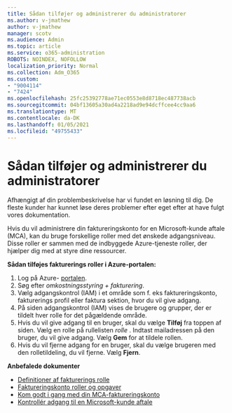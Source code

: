 ```yaml
---
title: Sådan tilføjer og administrerer du administratorer
ms.author: v-jmathew
author: v-jmathew
manager: scotv
ms.audience: Admin
ms.topic: article
ms.service: o365-administration
ROBOTS: NOINDEX, NOFOLLOW
localization_priority: Normal
ms.collection: Adm_O365
ms.custom:
- "9004114"
- "7424"
ms.openlocfilehash: 25fc25392778ae71ec0553e8d8718ec487738acb
ms.sourcegitcommit: 04bf13605a30ad4a2218ad9e94dcffcee4cc9aa6
ms.translationtype: MT
ms.contentlocale: da-DK
ms.lasthandoff: 01/05/2021
ms.locfileid: "49755433"
---
```

# <a name="how-to-add-and-manage-admins"></a>Sådan tilføjer og administrerer du administratorer

Afhængigt af din problembeskrivelse har vi fundet en løsning til dig. De fleste kunder har kunnet løse deres problemer efter eget efter at have fulgt vores dokumentation.

Hvis du vil administrere din faktureringskonto for en Microsoft-kunde aftale (MCA), kan du bruge forskellige roller med det ønskede adgangsniveau. Disse roller er sammen med de indbyggede Azure-tjeneste roller, der hjælper dig med at styre dine ressourcer.

**Sådan tilføjes fakturerings roller i Azure-portalen:**

1. Log på Azure- [portalen](https://portal.azure.com/).
2. Søg efter *omkostningsstyring + fakturering*.
3. Vælg adgangskontrol (IAM) i et område som f. eks faktureringskonto, fakturerings profil eller faktura sektion, hvor du vil give adgang.
4. På siden adgangskontrol (IAM) vises de brugere og grupper, der er tildelt hver rolle for det pågældende område.
5. Hvis du vil give adgang til en bruger, skal du vælge **Tilføj** fra toppen af siden. Vælg en rolle på rullelisten *rolle* . Indtast mailadressen på den bruger, du vil give adgang. Vælg **Gem** for at tildele rollen.
6. Hvis du vil fjerne adgang for en bruger, skal du vælge brugeren med den rolletildeling, du vil fjerne. Vælg **Fjern**.

**Anbefalede dokumenter**

- [Definitioner af fakturerings rolle](https://docs.microsoft.com/azure/cost-management-billing/manage/understand-mca-roles)
- [Faktureringskonto roller og opgaver](https://docs.microsoft.com/azure/cost-management-billing/manage/understand-mca-roles#billing-account-roles-and-tasks)
- [Kom godt i gang med din MCA-faktureringskonto](https://docs.microsoft.com/azure/cost-management-billing/understand/mca-overview)
- [Kontrollér adgang til en Microsoft-kunde aftale](https://docs.microsoft.com/azure/cost-management-billing/manage/change-credit-card?WT.mc_id=Portal-Microsoft_Azure_Support%22%20%5Cl%20%22manage-credit-cards-for-a-microsoft-customer-agreement%22%20%5Ct%20%22_blank#check-the-type-of-your-account)
